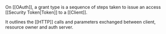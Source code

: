 On [[OAuth]], a grant type is a sequence of steps taken to issue an access [[Security Token|Token]] to a [[Client]].

It outlines the [[HTTP]] calls and parameters exchanged between client, resource owner and auth server. 